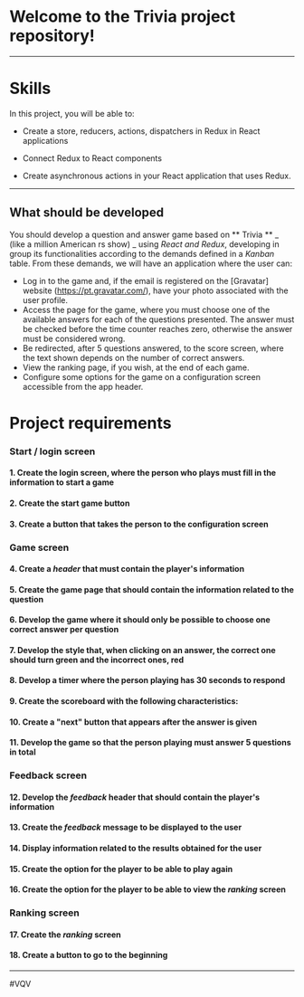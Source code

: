 # Welcome to the Trivia project repository!

---

# Skills

In this project, you will be able to:

  - Create a store, reducers, actions, dispatchers in Redux in React applications

  - Connect Redux to React components

  - Create asynchronous actions in your React application that uses Redux.

---

## What should be developed

You should develop a question and answer game based on ** Trivia ** _ (like a million American rs show) _ using _React and Redux_, developing in group its functionalities according to the demands defined in a _Kanban_ table. From these demands, we will have an application where the user can:

  - Log in to the game and, if the email is registered on the [Gravatar] website (https://pt.gravatar.com/), have your photo associated with the user profile.
  - Access the page for the game, where you must choose one of the available answers for each of the questions presented. The answer must be checked before the time counter reaches zero, otherwise the answer must be considered wrong.
  - Be redirected, after 5 questions answered, to the score screen, where the text shown depends on the number of correct answers.
  - View the ranking page, if you wish, at the end of each game.
  - Configure some options for the game on a configuration screen accessible from the app header.

# Project requirements

### Start / login screen

#### 1. Create the login screen, where the person who plays must fill in the information to start a game

#### 2. Create the start game button

#### 3. Create a button that takes the person to the configuration screen

### Game screen

#### 4. Create a _header_ that must contain the player's information

#### 5. Create the game page that should contain the information related to the question

#### 6. Develop the game where it should only be possible to choose one correct answer per question

#### 7. Develop the style that, when clicking on an answer, the correct one should turn green and the incorrect ones, red

#### 8. Develop a timer where the person playing has 30 seconds to respond

#### 9. Create the scoreboard with the following characteristics:

#### 10. Create a "next" button that appears after the answer is given

#### 11. Develop the game so that the person playing must answer 5 questions in total

### Feedback screen

#### 12. Develop the _feedback_ header that should contain the player's information

#### 13. Create the _feedback_ message to be displayed to the user

#### 14. Display information related to the results obtained for the user

#### 15. Create the option for the player to be able to play again

#### 16. Create the option for the player to be able to view the _ranking_ screen

### Ranking screen

#### 17. Create the _ranking_ screen

#### 18. Create a button to go to the beginning

---

#VQV
